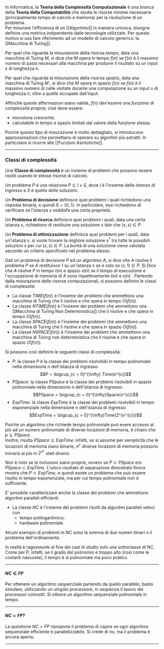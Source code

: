 In Informatica, la **Teoria della Complessità Computazionale** è una branca della **Teoria della Computabilità** che studia le risorse minime necessarie (principalmente tempo di calcolo e memoria) per la risoluzione di un problema.<br />
Per misurare l'efficienza di un [[Algoritmo]] in maniera univoca, bisogna definire una metrica indipendente dalle tecnologie utilizzate. Per questo motivo si usa fare riferimento ad un modello di calcolo generico: la [[Macchina di Turing]].

Per quel che riguarda la misurazione della risorsa _tempo_, data una macchina di Turing $M$, si dice che $M$ opera in tempo $f(n)$ se $f(n)$ è il massimo numero di passi necessari alla macchina per produrre il risultato su un input $x$ di lunghezza $n$.

Per quel che riguarda la misurazione della risorsa _spazio_, data una macchina di Turing $M$ , si dice che $M$ opera in spazio $f(n)$ se $f(n)$ è il massimo numero di celle visitate durante una computazione su un input $x$ di lunghezza $n$, oltre a quelle occupate dall'input.

Affinchè queste affermazioni siano valide, $f(n)$ dev'essere una _funzione di complessità propria_, cioè deve essere:
- monotona crescente;
- calcolabile in tempo e spazio limitati dal valore della funzione stessa.

Poichè questo tipo di misurazione è molto dettagliato, si introducono approssimazioni che permettano di operare su algoritmi più astratti. In particolare si ricorre alle [[Funzioni Asintotiche]].

--------------------------------------------------------------

### Classi di complessità ###
Una **Classe di complessità** è un insieme di problemi che possono essere risolti usando le stesse risorse di calcolo.<br />

Un problema $P$ è una relazione $P \subseteq I \times S$, dove $I$ è l'insieme delle _istanze di ingresso_ e $S$ è quello delle _soluzioni_.<br />

Un **Problema di decisione** definisce quei problemi i quali richiedono una risposta binaria, e quindi $S = \{0,1\}$. In particolare, essi richiedono di verificare se l'istanza $x$ soddisfa una certa proprietà.<br />

Un **Problema di ricerca** definisce quei problemi i quali, data una certa istanza $x$, richiedono di restituire una soluzione $s$ tale che $(x, s) \in P$.<br />

Un **Problema di ottimizzazione** definisce quei problemi per i quali, data un'istanza $x$, si vuole trovare la migliore soluzione $s^{*}$ tra tutte le possibili soluzioni $s$ per cui $(x, s) \in P$. La bontà di una soluzione viene valutata secondo un criterio specificato nel problema stesso.<br />

Dati un problema di decisione $P$ ed un algoritmo $A$, si dice che $A$ risolve il problema $P$ se $A$ restituisce $1$ su un'istanza $x$ se e solo se $(x, 1) \in P$. Si Dice che $A$ risolve $P$ in tempo $t(n)$ e spazio $s(n)$ se il tempo di esecuzione e l'occupazione di memoria di $A$ sono rispettivamente $t(n)$ e $s(n)$
.
Partendo dalla misurazione delle risorse computazionali, si possono definire le classi di complessità:
- La classe $TIME(f(n))$ è l'insieme dei problemi che ammettono una macchina di Turing che li risolve e che opera in tempo $O(f(n))$.
- La classe $NTIME(f(n))$ è l'insieme dei problemi che ammettono una [[Macchina di Turing Non Deterministica]] che li risolve e che opera in tempo $O(f(n))$.
- La classe $SPACE(f(n))$ è l'insieme dei problemi che ammettono una macchina di Turing che li risolve e che opera in spazio $O(f(n))$.
- La classe $NSPACE(f(n))$ è l'insieme dei problemi che ammettono una macchina di Turing non deterministica che li risolve e che opera in spazio $O(f(n))$.

Si possono così definire le seguenti classi di complessità:
- $P$: la classe $P$ è la classe dei problemi risolvibiki in tempo polinomiale nella dimensione $n$ dell'istanza di ingresso:
  $$P = \bigcup_{c = 0}^{\infty} Time(n^{c})$$
- $PSpace$: la classe $PSpace$ è la classe dei problemi risolvibili in spazio polinomiale nella dimensione $n$ dell'istanza di ingresso:
  $$PSpace = \bigcup_{c = 0}^{\infty}Space(n^{c})$$
- $ExpTime$: la classe $ExpTime$ è la classe dei problemi risolvibili in tempo esponenziale nella dimensione $n$ dell'istanza di ingresso:
  $$ExpTime = \bigcup_{c = 0}^{\infty}Time(2^{n^{c}})$$

Poichè un algoritmo che richiede tempo polinomiale può evere accesso al più ad un numero polinomiale di diverse locazioni di memoria, è chiaro che $p \subseteq PSpace$.<br />
Inoltre, risulta $PSpace \subseteq ExpTime$: infatti, se si assume per semplicità che le locazioni di memoria siano binarie, $n^{c}$ diverse locazioni di memoria possono trovarsi al più in $2^{n^{c}}$ stati diversi.<br />

Non è noto se le inclusioni siano proprie, ovvero se $P \subset PSpace$ e/o $PSpace \subset ExpTime$. L'unico risultato di separazione dimostrato finora mostra che $P \subset ExpTime$, e quindi esiste un problema che può essere risolto in tempo esponenziale, ma per cui tempo polinomiale non è sufficiente.<br />

E' possibile caratterizzare anche la classe dei problemi che ammettono algoritmi paralleli efficienti.
- La classe $NC$ è l'insieme dei problemi risolti da algoritmi paralleli veloci con
	- tempo polilogaritmico;
	- hardware polinomiale.

Alcuni esempio di problemi in NC sono la somma di due numeri binari o il problema dell'ordinamento.

In realtà è ragionevole al fine dei casi di studio solo una sottoclasse di NC. Come per P, infatti, se il grado del polinomio è troppo alto (così come le costanti nascoste), il tempo è sì polinomiale ma poco pratico.

--------------------------------------------------------------

#### $NC \in FP$ ####
Per ottenere un algoritmo sequenziale partendo da quello parallelo, basta simulare, utilizzando un singolo processore, in sequenza il lavoro dei processori coinvolti. Si ottiene un algoritmo sequenziale polinomiale in tempo.

--------------------------------------------------------------

#### $NC = FP?$ ####
La questione $NC = FP$ ripropone il problema di capire se ogni algoritmo sequenziale efficiente è parallelizzabile. Si crede di no, ma il problema è ancora aperto.

--------------------------------------------------------------